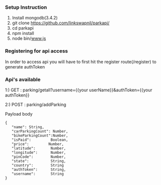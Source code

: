 ### Setup Instruction

1. Install mongodb(3.4.2)
2. git clone https://github.com/linkswapnil/parkapi/
3. cd parkapi
4. npm install
5. node bin/www.js

### Registering for api access
In order to access api you will have to first hit the register route(/register) to generate authToken

### Api's available

1:) GET : parking/getall?username={{your userName}}&authToken={{your authToken}}

2:) POST : parking/addParking

Payload body
 ```
 {
    "name":	String,
    "carParkingCount": Number,
    "bikeParkingCount":Number,
    "isPaid":         Boolean,
    "price":         Number,
    "latitude":       Number,
    "longitude":      Number,
    "pinCode":        Number,
    "state":          String,
    "country":        String
    "authToken":      String,
    "username":       String
}
```